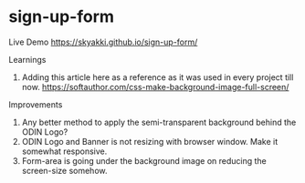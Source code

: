 # sign-up-form

Live Demo
https://skyakki.github.io/sign-up-form/

Learnings
1. Adding this article here as a reference as it was used in every project till now.
https://softauthor.com/css-make-background-image-full-screen/

Improvements
1. Any better method to apply the semi-transparent background behind the ODIN Logo?
2. ODIN Logo and Banner is not resizing with browser window. Make it somewhat responsive.
3. Form-area is going under the background image on reducing the screen-size somehow.